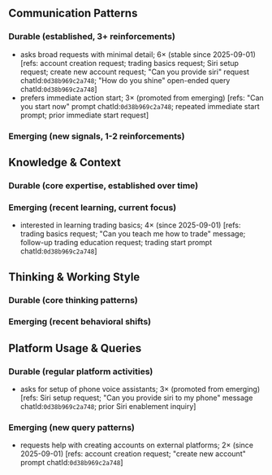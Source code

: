 ## Communication Patterns
### Durable (established, 3+ reinforcements)
- asks broad requests with minimal detail; 6× (stable since 2025-09-01) [refs: account creation request; trading basics request; Siri setup request; create new account request; "Can you provide siri" request chatId:`0d38b969c2a748`; "How do you shine" open-ended query chatId:`0d38b969c2a748`]
- prefers immediate action start; 3× (promoted from emerging) [refs: "Can you start now" prompt chatId:`0d38b969c2a748`; repeated immediate start prompt; prior immediate start request]

### Emerging (new signals, 1-2 reinforcements)

## Knowledge & Context
### Durable (core expertise, established over time)

### Emerging (recent learning, current focus)
- interested in learning trading basics; 4× (since 2025-09-01) [refs: trading basics request; "Can you teach me how to trade" message; follow-up trading education request; trading start prompt chatId:`0d38b969c2a748`]

## Thinking & Working Style
### Durable (core thinking patterns)

### Emerging (recent behavioral shifts)

## Platform Usage & Queries
### Durable (regular platform activities)
- asks for setup of phone voice assistants; 3× (promoted from emerging) [refs: Siri setup request; "Can you provide siri to my phone" message chatId:`0d38b969c2a748`; prior Siri enablement inquiry]

### Emerging (new query patterns)
- requests help with creating accounts on external platforms; 2× (since 2025-09-01) [refs: account creation request; "create new account" prompt chatId:`0d38b969c2a748`]